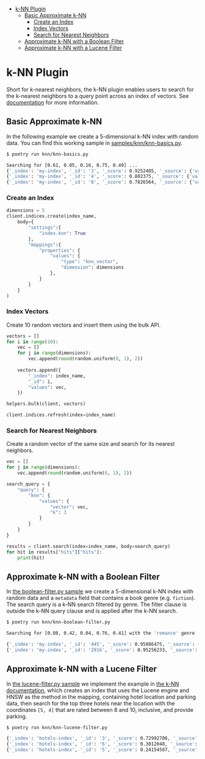 - [k-NN Plugin](#k-nn-plugin)
  - [Basic Approximate k-NN](#basic-approximate-k-nn)
    - [Create an Index](#create-an-index)
    - [Index Vectors](#index-vectors)
    - [Search for Nearest Neighbors](#search-for-nearest-neighbors)
  - [Approximate k-NN with a Boolean Filter](#approximate-k-nn-with-a-boolean-filter)
  - [Approximate k-NN with a Lucene Filter](#approximate-k-nn-with-a-lucene-filter)

# k-NN Plugin

Short for k-nearest neighbors, the k-NN plugin enables users to search for the k-nearest neighbors to a query point across an index of vectors. See [documentation](https://opensearch.org/docs/latest/search-plugins/knn/index/) for more information.

## Basic Approximate k-NN

In the following example we create a 5-dimensional k-NN index with random data. You can find this working sample in [samples/knn/knn-basics.py](../../samples/knn/knn-basics.py).

```bash
$ poetry run knn/knn-basics.py

Searching for [0.61, 0.05, 0.16, 0.75, 0.49] ...
{'_index': 'my-index', '_id': '3', '_score': 0.9252405, '_source': {'values': [0.64, 0.3, 0.27, 0.68, 0.51]}}
{'_index': 'my-index', '_id': '4', '_score': 0.802375, '_source': {'values': [0.49, 0.39, 0.21, 0.42, 0.42]}}
{'_index': 'my-index', '_id': '8', '_score': 0.7826564, '_source': {'values': [0.33, 0.33, 0.42, 0.97, 0.56]}}
```

### Create an Index

```python
dimensions = 5
client.indices.create(index_name, 
    body={
        "settings":{
            "index.knn": True
        },
        "mappings":{
            "properties": {
                "values": {
                    "type": "knn_vector", 
                    "dimension": dimensions
                },
            }
        }
    }
)
```

### Index Vectors

Create 10 random vectors and insert them using the bulk API.

```python
vectors = []
for i in range(10):
    vec = []
    for j in range(dimensions): 
        vec.append(round(random.uniform(0, 1), 2)) 
  
    vectors.append({
        "_index": index_name,
        "_id": i,
        "values": vec,
    })

helpers.bulk(client, vectors)

client.indices.refresh(index=index_name)
```

### Search for Nearest Neighbors

Create a random vector of the same size and search for its nearest neighbors.

```python
vec = []
for j in range(dimensions): 
    vec.append(round(random.uniform(0, 1), 2)) 

search_query = {
    "query": {
        "knn": {
            "values": {
                "vector": vec, 
                "k": 3
            }
        }
    }
}

results = client.search(index=index_name, body=search_query)
for hit in results["hits"]["hits"]:
    print(hit)
```

## Approximate k-NN with a Boolean Filter

In [the boolean-filter.py sample](../../samples/knn/knn-boolean-filter.py) we create a 5-dimensional k-NN index with random data and a `metadata` field that contains a book genre (e.g. `fiction`). The search query is a k-NN search filtered by genre. The filter clause is outside the k-NN query clause and is applied after the k-NN search.

```bash
$ poetry run knn/knn-boolean-filter.py 

Searching for [0.08, 0.42, 0.04, 0.76, 0.41] with the 'romance' genre ...

{'_index': 'my-index', '_id': '445', '_score': 0.95886475, '_source': {'values': [0.2, 0.54, 0.08, 0.87, 0.43], 'metadata': {'genre': 'romance'}}}
{'_index': 'my-index', '_id': '2816', '_score': 0.95256233, '_source': {'values': [0.22, 0.36, 0.01, 0.75, 0.57], 'metadata': {'genre': 'romance'}}}
```

## Approximate k-NN with a Lucene Filter

In [the lucene-filter.py sample](../../samples/knn/knn-lucene-filter.py) we implement the example in [the k-NN documentation](https://opensearch.org/docs/latest/search-plugins/knn/filter-search-knn/), which creates an index that uses the Lucene engine and HNSW as the method in the mapping, containing hotel location and parking data, then search for the top three hotels near the location with the coordinates `[5, 4]` that are rated between 8 and 10, inclusive, and provide parking.

```bash
$ poetry run knn/knn-lucene-filter.py

{'_index': 'hotels-index', '_id': '3', '_score': 0.72992706, '_source': {'location': [4.9, 3.4], 'parking': 'true', 'rating': 9}}
{'_index': 'hotels-index', '_id': '6', '_score': 0.3012048, '_source': {'location': [6.4, 3.4], 'parking': 'true', 'rating': 9}}
{'_index': 'hotels-index', '_id': '5', '_score': 0.24154587, '_source': {'location': [3.3, 4.5], 'parking': 'true', 'rating': 8}}
```